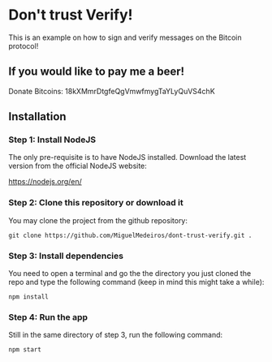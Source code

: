 # Don't trust Verify! 
This is an example on how to sign and verify messages on the Bitcoin protocol!

## If you would like to pay me a beer!
Donate Bitcoins: 18kXMmrDtgfeQgVmwfmygTaYLyQuVS4chK

## Installation

### Step 1: Install NodeJS
The only pre-requisite is to have NodeJS installed.
Download the latest version from the official NodeJS website:

https://nodejs.org/en/

### Step 2: Clone this repository or download it
You may clone the project from the github repository:
```
git clone https://github.com/MiguelMedeiros/dont-trust-verify.git .
```

### Step 3: Install dependencies
You need to open a terminal and go the the directory you just cloned the repo and type the following command (keep in mind this might take a while):
```
npm install
```

### Step 4: Run the app
Still in the same directory of step 3, run the following command:
```
npm start
```

